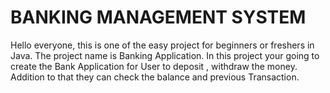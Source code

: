 # BANKING MANAGEMENT SYSTEM
Hello everyone, this is one of the easy project for beginners or freshers in Java. The project name is Banking Application. In this project your going to create the Bank Application for User to deposit , withdraw the money. Addition to that they can check the balance and previous Transaction.
